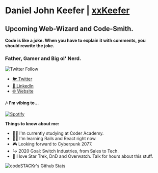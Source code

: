 # Daniel John Keefer | [xxKeefer][website]

## Upcoming Web-Wizard and Code-Smith.

**Code is like a joke. When you have to explain it with comments, you should rewrite the joke.**

### Father, Gamer and Big ol' Nerd.

![Twitter Follow](https://img.shields.io/twitter/follow/xxKeefer?color=%231DA1F2&logo=Twitter&style=for-the-badge)

- [🐦 Twitter](https://twitter.com/xxKeefer)
- [📑 LinkedIn](https://www.linkedin.com/in/xxkeefer/)
- [🌐 Website](www.keefer.tech)

#### 🎶 I'm vibing to...

[![Spotify](https://novatorem.xxkeefer.vercel.app//api/spotify)](https://open.spotify.com/user/12179586444)

**Things to know about me:**

- 🧙‍♂️ I'm currently studying at Coder Academy.
- 🧑‍💻 I'm learning Rails and React right now.
- 🎮 Looking forward to Cyberpunk 2077.
- ↪️ 2020 Goal: Switch Industries, from Sales to Tech.
- 🚀 I love Star Trek, DnD and Overwatch. Talk for hours about this stuff.

<!--START_SECTION:waka-->
<!--END_SECTION:waka-->

 <img align="left" alt="codeSTACKr's Github Stats" src="https://github-readme-stats-git-master.xxkeefer.vercel.app/api?username=xxKeefer&show_icons=true&hide_border=true" />

[website]: www.keefer.tech
